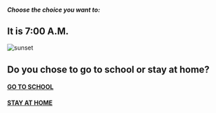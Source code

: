 ##### Choose the choice you want to:

## It is 7:00 A.M.
![sunset](https://williampeynsaert.files.wordpress.com/2017/10/img_0532.jpg?w=2592&h=1936)
## Do you chose to go to school or stay at home?

#### [GO TO SCHOOL]()

#### [STAY AT HOME]()